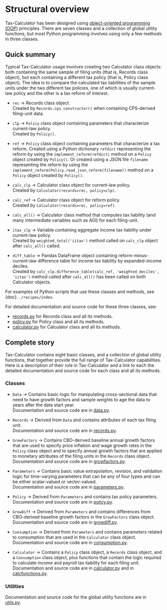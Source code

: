 Structural overview
===================

Tax-Calculator has been designed using [object-oriented programming
(OOP)](https://www.programiz.com/python-programming/object-oriented-programming)
principles.  There are seven classes and a collection of global
utility functions, but most Python programming involves using only a
few methods in three classes.

## Quick summary

Typical Tax-Calculator usage involves creating two Calculator class
objects: both containing the same sample of filing units (that is,
Records class object), but each containing a different tax policy
(that is, Policy class object).  The idea is to compare the calculated
tax liabilities of the sample units under the two different tax
policies, one of which is usually current-law policy and the other is
a tax reform of interest.

*   `rec` → Records class object.  
    Created by `Records.cps_constructor()` when containing CPS-derived
    filing-unit data.    

*   `clp` → `Policy` class object containing parameters that characterize
current-law policy.  
    Created by `Policy()`.

* `ref` → `Policy` class object containing parameters that
characterize a tax reform.
    Created using a Python dictionary `refdict` representing the reform by
    using the `implement_reform(refdict)` method on a `Policy` object created
    by `Policy()`.
    Or created using a JSON file `filename` representing the reform by using
    the `implement_reform(Policy.read_json_reform(filename))` method on a
    `Policy` object created by `Policy()`.

*   `calc_clp` → Calculator class object for current-law policy.  
    Created by `Calculator(records=rec, policy=clp)`.

*   `calc_ref` → Calculator class object for reform policy.  
    Created by `Calculator(records=rec, policy=ref)`.

*   `calc_all()` → Calculator class method that computes tax liability
(and many intermediate variables such as AGI) for each filing-unit.

*   `itax_clp` → Variable containing aggregate income tax liability under
current-law policy.  
    Created by `weighted_total('iitax')` method called on `calc_clp` object
    after `calc_all()` called.

*   `diff_table` → Pandas DataFrame object containing reform-minus-current-law
difference table for income tax liability by expanded-income deciles.  
    Created by
    `calc_clp.difference_table(calc_ref, 'weighted_deciles', 'iitax')` method
    called after `calc_all()` has been called on both Calculator objects.

For examples of Python scripts that use these classes and methods, see
{doc}`../recipes/index`.

For detailed documentation and source code for these three classes, see:

*   [records.py](https://github.com/PSLmodels/Tax-Calculator/blob/master/taxcalc/records.py)
for Records class and all its methods.
*   [policy.py](https://github.com/PSLmodels/Tax-Calculator/blob/master/taxcalc/policy.py)
for Policy class and all its methods.
*   [calculator.py](https://github.com/PSLmodels/Tax-Calculator/blob/master/taxcalc/calculator.py)
for Calculator class and all its methods.

## Complete story

Tax-Calculator contains eight basic classes, and a collection of
global utility functions, that together provide the full range of
Tax-Calculator capabilities.  Here is a description of their role in
Tax-Calculator and a link to each the detailed documentation and
source code for each class and all its methods.

### Classes

*   `Data` → Contains basic logic for manipulating cross-sectional data that
need to have growth factors and sample weights to age the data to years after
the data start year.  
    Documentation and source code are in
    [data.py](https://github.com/PSLmodels/Tax-Calculator/blob/master/taxcalc/data.py).

*   `Records` → Derived from `Data` and contains attributes of each tax filing
unit.  
    Documentation and source code are in
    [records.py](https://github.com/PSLmodels/Tax-Calculator/blob/master/taxcalc/records.py).

*   `GrowFactors` → Contains CBO-derived baseline annual growth factors that
are used to specify price inflation and wage growth rates in the `Policy` class
object and to specify annual growth factors that are applied to monetary
attributes of the filing units in the `Records` class object.  
    Documentation and source code are in
    [growfactors.py](https://github.com/PSLmodels/Tax-Calculator/blob/master/taxcalc/growfactors.py).

*   `Parameters` → Contains basic value extrapolation, revision, and validation
logic for time-varying parameters that can be any of four types and can be
either scalar-valued or vector-valued.  
    Documentation and source code are in
    [parameters.py](https://github.com/PSLmodels/Tax-Calculator/blob/master/taxcalc/parameters.py).

*   `Policy` → Derived from `Parameters` and contains tax policy parameters.  
    Documentation and source code are in
    [policy.py](https://github.com/PSLmodels/Tax-Calculator/blob/master/taxcalc/policy.py).

*   `GrowDiff` → Derived from `Parameters` and contains differences from
CBO-derived baseline growth factors in the `GrowFactors` class object.  
    Documentation and source code are in
    [growdiff.py](https://github.com/PSLmodels/Tax-Calculator/blob/master/taxcalc/growdiff.py).

*   `Consumption` → Derived from `Parameters` and contains parameters related
to consumption that are used in the `Calculator` class object.  
    Documentation and source code are in
    [consumption.py](https://github.com/PSLmodels/Tax-Calculator/blob/master/taxcalc/consumption.py).

*   `Calculator` → Contains a `Policy` class object, a `Records` class object,
and a `Consumption` class object, plus functions that contain the logic
required to calculate income and payroll tax liability for each filing unit.  
    Documentation and source code are in
    [calculator.py](https://github.com/PSLmodels/Tax-Calculator/blob/master/taxcalc/calculator.py) and in
    [calcfunctions.py](https://github.com/PSLmodels/Tax-Calculator/blob/master/taxcalc/calcfunctions.py).

### Utilities

Documentation and source code for the global utility functions are in
[utils.py](https://github.com/PSLmodels/Tax-Calculator/blob/master/taxcalc/utils.py).
